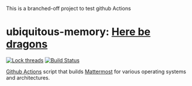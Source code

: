 This is a branched-off project to test github Actions

# ubiquitous-memory: [Here be dragons][2]

[![Lock threads](https://github.com/mlrob/mattermost_aarch64_builds/actions/workflows/lock.yml/badge.svg?branch=MyMMBranch&event=status)](https://github.com/mlrob/mattermost_aarch64_builds/actions/workflows/lock.yml)
[![Build Status](https://github.com/mlrob/mattermost_aarch64_builds/actions/workflows/lock.yml/badge.svg?branch=MyMMBranch&event=status)](https://github.com/mlrob/mattermost_aarch64_builds/actions/workflows/release.yml)

[Github Actions][0] script that builds [Mattermost][1] for various operating systems and architectures.

[0]: https://github.com/SmartHoneybee/ubiquitous-memory/actions
[1]: https://mattermost.com/
[2]: https://en.wikipedia.org/wiki/Here_be_dragons
